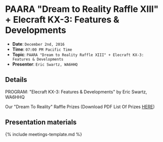 # PAARA "Dream to Reality Raffle XIII" + Elecraft KX-3: Features & Developments

* **Date**: `December 2nd, 2016`
* **Time**: `07:00 PM Pacific Time`
* **Topic**: `PAARA "Dream to Reality Raffle XIII" + Elecraft KX-3: Features & Developments`
* **Presenter**: `Eric Swartz, WA6HHQ`

## Details

PROGRAM: "Elecraft KX-3: Features & Developments"
by Eric Swartz, WA6HHQ

Our "Dream To Reality" Raffle Prizes
(Download PDF List Of Prizes [HERE](/meetings/2016/prizes-dec2016.pdf))

## Presentation materials

{% include meetings-template.md %}

